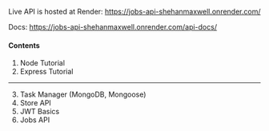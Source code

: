 Live API is hosted at Render: 
https://jobs-api-shehanmaxwell.onrender.com/


Docs:
https://jobs-api-shehanmaxwell.onrender.com/api-docs/

#### Contents

1. Node Tutorial
2. Express Tutorial

---

3. Task Manager (MongoDB, Mongoose)
4. Store API
5. JWT Basics
6. Jobs API

